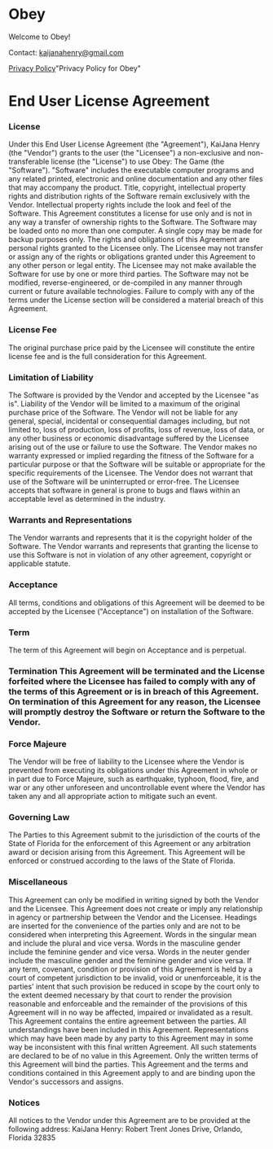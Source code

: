 # Obey

Welcome to Obey!

Contact: 
<kaijanahenry@gmail.com>

[Privacy Policy](https://obey-the-game.flycricket.io/privacy.html)"Privacy Policy for Obey"


<h1>End User License Agreement</h1>

<h3>License</h3>
Under this End User License Agreement (the "Agreement"), KaiJana Henry (the "Vendor") grants to the user (the "Licensee") a non-exclusive and non-transferable license (the "License") to use Obey: The Game (the "Software").
"Software" includes the executable computer programs and any related printed, electronic and online documentation and any other files that may accompany the product.
Title, copyright, intellectual property rights and distribution rights of the Software remain exclusively with the Vendor. Intellectual property rights include the look and feel of the Software. This Agreement constitutes a license for use only and is not in any way a transfer of ownership rights to the Software.
The Software may be loaded onto no more than one computer. A single copy may be made for backup purposes only.
The rights and obligations of this Agreement are personal rights granted to the Licensee only. The Licensee may not transfer or assign any of the rights or obligations granted under this Agreement to any other person or legal entity. The Licensee may not make available the Software for use by one or more third parties.
The Software may not be modified, reverse-engineered, or de-compiled in any manner through current or future available technologies.
Failure to comply with any of the terms under the License section will be considered a material breach of this Agreement.
<h3>License Fee</h3>
The original purchase price paid by the Licensee will constitute the entire license fee and is the full consideration for this Agreement.
<h3>Limitation of Liability</h3>
The Software is provided by the Vendor and accepted by the Licensee "as is". Liability of the Vendor will be limited to a maximum of the original purchase price of the Software. The Vendor will not be liable for any general, special, incidental or consequential damages including, but not limited to, loss of production, loss of profits, loss of revenue, loss of data, or any other business or economic disadvantage suffered by the Licensee arising out of the use or failure to use the Software.
The Vendor makes no warranty expressed or implied regarding the fitness of the Software for a particular purpose or that the Software will be suitable or appropriate for the specific requirements of the Licensee.
The Vendor does not warrant that use of the Software will be uninterrupted or error-free. The Licensee accepts that software in general is prone to bugs and flaws within an acceptable level as determined in the industry.
<h3>Warrants and Representations</h3>
The Vendor warrants and represents that it is the copyright holder of the Software. The Vendor warrants and represents that granting the license to use this Software is not in violation of any other agreement, copyright or applicable statute.
<h3>Acceptance</h3>
All terms, conditions and obligations of this Agreement will be deemed to be accepted by the Licensee ("Acceptance") on installation of the Software.
<h3>Term</h3>
The term of this Agreement will begin on Acceptance and is perpetual.
<h3>Termination
This Agreement will be terminated and the License forfeited where the Licensee has failed to comply with any of the terms of this Agreement or is in breach of this Agreement. On termination of this Agreement for any reason, the Licensee will promptly destroy the Software or return the Software to the Vendor.
<h3>Force Majeure</h3>
The Vendor will be free of liability to the Licensee where the Vendor is prevented from executing its obligations under this Agreement in whole or in part due to Force Majeure, such as earthquake, typhoon, flood, fire, and war or any other unforeseen and uncontrollable event where the Vendor has taken any and all appropriate action to mitigate such an event.
<h3>Governing Law</h3>
The Parties to this Agreement submit to the jurisdiction of the courts of the State of Florida for the enforcement of this Agreement or any arbitration award or decision arising from this Agreement. This Agreement will be enforced or construed according to the laws of the State of Florida.
<h3>Miscellaneous</h3>
This Agreement can only be modified in writing signed by both the Vendor and the Licensee.
This Agreement does not create or imply any relationship in agency or partnership between the Vendor and the Licensee.
Headings are inserted for the convenience of the parties only and are not to be considered when interpreting this Agreement. Words in the singular mean and include the plural and vice versa. Words in the masculine gender include the feminine gender and vice versa. Words in the neuter gender include the masculine gender and the feminine gender and vice versa.
If any term, covenant, condition or provision of this Agreement is held by a court of competent jurisdiction to be invalid, void or unenforceable, it is the parties' intent that such provision be reduced in scope by the court only to the extent deemed necessary by that court to render the provision reasonable and enforceable and the remainder of the provisions of this Agreement will in no way be affected, impaired or invalidated as a result.
This Agreement contains the entire agreement between the parties. All understandings have been included in this Agreement. Representations which may have been made by any party to this Agreement may in some way be inconsistent with this final written Agreement. All such statements are declared to be of no value in this Agreement. Only the written terms of this Agreement will bind the parties.
This Agreement and the terms and conditions contained in this Agreement apply to and are binding upon the Vendor's successors and assigns.
<h3>Notices</h3>
All notices to the Vendor under this Agreement are to be provided at the following address: KaiJana Henry: Robert Trent Jones Drive, Orlando, Florida 32835
  









